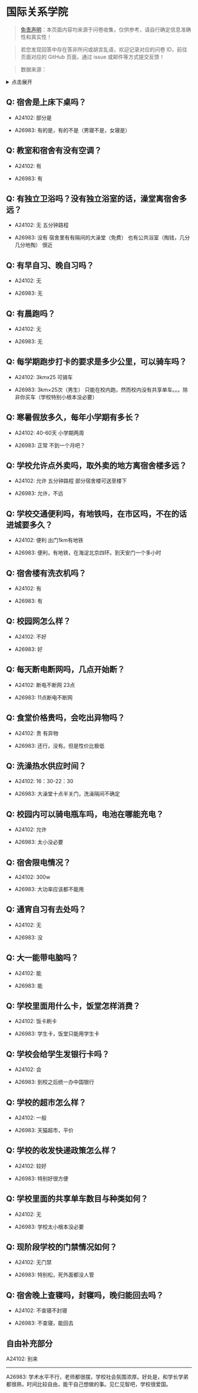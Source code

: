 # 国际关系学院

> [免责声明](https://colleges.chat/#_3)：本页面内容均来源于问卷收集，仅供参考，请自行确定信息准确性和真实性！

> 若您发现回答中存在答非所问或胡言乱语，欢迎记录对应的问卷 ID，前往页面对应的 GitHub 页面，通过 issue 或邮件等方式提交反馈！

> 数据来源：

<details><summary>点击展开</summary>
<ul>
<li>A24102: 匿名 (2024 年 06 月)</li>
<li>A26983: 匿名 (2024 年 09 月)</li>
</ul>
</details>

## Q: 宿舍是上床下桌吗？

- A24102: 部分是

- A26983: 有的是，有的不是（男寝不是，女寝是）

## Q: 教室和宿舍有没有空调？

- A24102: 有

- A26983: 有

## Q: 有独立卫浴吗？没有独立浴室的话，澡堂离宿舍多远？

- A24102: 无 五分钟路程

- A26983: 没有
宿舍里有有隔间的大澡堂（免费）
也有公共浴室（掏钱，几分几分地掏）
很近

## Q: 有早自习、晚自习吗？

- A24102: 无

- A26983: 无

## Q: 有晨跑吗？

- A24102: 无

- A26983: 无

## Q: 每学期跑步打卡的要求是多少公里，可以骑车吗？

- A24102: 3kmx25 可骑车

- A26983: 3km×25次（男生）
只能在校内跑，然而校内没有共享单车。。。除非你买车（学校特别小根本没必要）

## Q: 寒暑假放多久，每年小学期有多长？

- A24102: 40-60天 小学期两周

- A26983: 正常
不到一个月吧？

## Q: 学校允许点外卖吗，取外卖的地方离宿舍楼多远？

- A24102: 允许 五分钟路程 部分宿舍楼可送至楼下

- A26983: 允许，不远

## Q: 学校交通便利吗，有地铁吗，在市区吗，不在的话进城要多久？

- A24102: 便利 出门1km有地铁

- A26983: 便利，有地铁，在海淀北京四环。到天安门一个多小时

## Q: 宿舍楼有洗衣机吗？

- A24102: 有

- A26983: 有

## Q: 校园网怎么样？

- A24102: 不好

- A26983: 好

## Q: 每天断电断网吗，几点开始断？

- A24102: 断电不断网 23点

- A26983: 11点断电不断网

## Q: 食堂价格贵吗，会吃出异物吗？

- A24102: 贵 有异物

- A26983: 还行，没有。但是性价比极低

## Q: 洗澡热水供应时间？

- A24102: 16：30-22：30

- A26983: 大澡堂十点半关门，洗澡隔间不确定

## Q: 校园内可以骑电瓶车吗，电池在哪能充电？

- A24102: 允许

- A26983: 太小没必要

## Q: 宿舍限电情况？

- A24102: 300w

- A26983: 大功率应该都不能用

## Q: 通宵自习有去处吗？

- A24102: 无

- A26983: 没

## Q: 大一能带电脑吗？

- A24102: 能

- A26983: 能

## Q: 学校里面用什么卡，饭堂怎样消费？

- A24102: 饭卡刷卡

- A26983: 学生卡，饭堂只能用学生卡

## Q: 学校会给学生发银行卡吗？

- A24102: 会

- A26983: 到校之后统一办中国银行

## Q: 学校的超市怎么样？

- A24102: 一般

- A26983: 天猫超市，平价

## Q: 学校的收发快递政策怎么样？

- A24102: 较好

- A26983: 特别好很方便

## Q: 学校里面的共享单车数目与种类如何？

- A24102: 无

- A26983: 学校太小根本没必要

## Q: 现阶段学校的门禁情况如何？

- A24102: 无门禁

- A26983: 特别松，死外面都没人管

## Q: 宿舍晚上查寝吗，封寝吗，晚归能回去吗？

- A24102: 不查寝不封寝

- A26983: 不查寝，能回去

## 自由补充部分

A24102: 别来

***

A26983: 学术水平不行，老师都很摆，学校社会氛围浓厚。好处是，和学长学弟都很熟，时间比较自由，能干自己想做的事。见仁见智吧，学校很爱国。